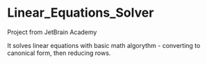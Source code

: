 # Linear_Equations_Solver
Project from JetBrain Academy

It solves linear equations with basic math algorythm - converting to canonical form, then reducing rows.

